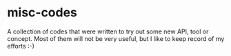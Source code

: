 misc-codes
==========

A collection of codes that were written to try out some new API, tool or concept. Most of them will not be very useful, but I like to keep record of my efforts :-)

